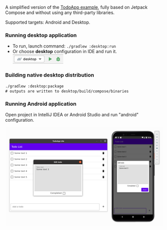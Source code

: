 A simplified version of the [TodoApp example](https://github.com/JetBrains/compose-jb/tree/master/examples/todoapp), fully based on Jetpack Compose and without using any third-party libraries.

Supported targets: Android and Desktop.

### Running desktop application
 * To run, launch command: `./gradlew :desktop:run`
 * Or choose **desktop** configuration in IDE and run it.  
  ![desktop-run-configuration.png](desktop-run-configuration.png)

### Building native desktop distribution
```
./gradlew :desktop:package
# outputs are written to desktop/build/compose/binaries
```

### Running Android application

Open project in IntelliJ IDEA or Android Studio and run "android" configuration.

![Desktop](screenshots/todoapplite.png)
